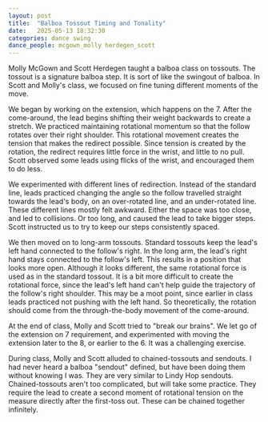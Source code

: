 ```yaml
---
layout: post
title:  "Balboa Tossout Timing and Tonality"
date:   2025-05-13 18:32:30
categories: dance swing 
dance_people: mcgown_molly herdegen_scott
---
```


Molly McGown and Scott Herdegen taught a balboa class on tossouts.  The tossout is a signature balboa step.  It is sort of like the swingout of balboa.  In Scott and Molly's class, we focused on fine tuning different moments of the move.  

We began by working on the extension, which happens on the 7.  After the come-around, the lead begins shifting their weight backwards to create a stretch.  We practiced maintaining rotational momentum so that the follow rotates over their right shoulder.  This rotational movement creates the tension that makes the redirect possible.  Since tension is created by the rotation, the redirect requires little force in the wrist, and little to no pull.  Scott observed some leads using flicks of the wrist, and encouraged them to do less. 

We experimented with different lines of redirection.  Instead of the standard line, leads practiced changing the angle so the follow travelled straight towards the lead's body, on an over-rotated line, and an under-rotated line.  These different lines mostly felt awkward. Either the space was too close, and led to collisions.  Or too long, and caused the lead to take bigger steps.  Scott instructed us to try to keep our steps consistently spaced.

We then moved on to long-arm tossouts.  Standard tossouts keep the lead's left hand connected to the follow's right.  In the long arm, the lead's right hand stays connected to the follow's left.  This results in a position that looks more open.  Although it looks different, the same rotational force is used as in the standard tossout.  It is a bit more difficult to create the rotational force, since the lead's left hand can't help guide the trajectory of the follow's right shoulder.   This may be a moot point, since earlier in class leads practiced not pushing with the left hand. So theoretically, the rotation should come from the through-the-body movement of the come-around.

At the end of class, Molly and Scott tried to "break our brains".  We let go of the extension on 7 requirement, and experimented with moving the extension later to the 8, or earlier to the 6.  It was a challenging exercise. 

During class, Molly and Scott alluded to chained-tossouts and sendouts.  I had never heard a balboa "sendout" defined, but have been doing them without knowing I was.  They are very similar to Lindy Hop sendouts.  Chained-tossouts aren't too complicated, but will take some practice.  They require the lead to create a second moment of rotational tension on the measure directly after the first-toss out.  These can be chained together infinitely.


